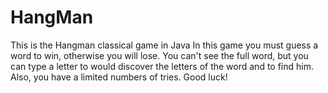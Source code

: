 # HangMan
This is the Hangman classical game in Java
In this game you must guess a word to win, otherwise you will lose.
You can't see the full word, but you can type a letter to would discover the letters of the word and to find him.
Also, you have a limited numbers of tries.
Good luck!
